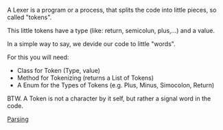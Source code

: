 A Lexer is a program or a process, that splits the code into little pieces, so called "tokens".

This little tokens have a type (like: return, semicolun, plus,...) and a value.

In a simple way to say, we devide our code to little "words".

For this you will need:

* Class for Token (Type, value)
* Method for Tokenizing (returns a List of Tokens)
* A Enum for the Types of Tokens (e.g. Plus, Minus, Simocolon, Return)


BTW. A Token is not a character by it self, but rather a signal word in the code.

[Parsing](./Parsing.md)
